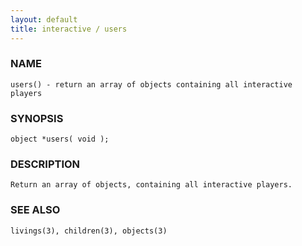 ```yaml
---
layout: default
title: interactive / users
---
```


### NAME

    users() - return an array of objects containing all interactive players

### SYNOPSIS

    object *users( void );

### DESCRIPTION

    Return an array of objects, containing all interactive players.

### SEE ALSO

    livings(3), children(3), objects(3)
